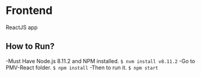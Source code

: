 # Frontend
ReactJS app
## How to Run?
-Must Have Node.js 8.11.2 and NPM installed.
 `$ nvm install v8.11.2`
-Go to PMV-React folder.
 `$ npm install`
-Then to run it.
 `$ npm start`
